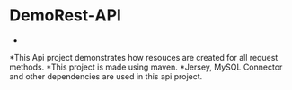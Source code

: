 # DemoRest-API

*
*This Api project demonstrates how resouces are created for all request methods.
*This project is made using maven.
*Jersey, MySQL Connector and other dependencies are used in this api project.
